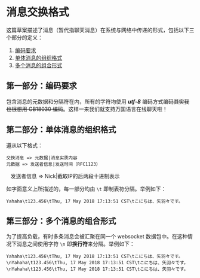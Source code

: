 消息交换格式
===========
这篇草案描述了消息（暂代指聊天消息）在系统与网络中传递的形式，包括以下三个部分的定义：

1. [编码要求](#1-ch)
2. [单体消息的组织格式](#2-ch)
3. [多个消息的组合形式](#3-ch)

<span id="1-ch">第一部分：编码要求</span>
--------------------------
包含消息的元数据和分隔符在内，所有的字符均使用 ***utf-8*** 编码方式编码~~其实我也很想用 GB18030 编码~~。这样一来我们就支持万国语言在线聊天啦！

<span id="2-ch">第二部分：单体消息的组织格式</span>
--------------------------
遵从以下格式：

    交换消息 => 元数据|消息实质内容
    元数据 => 发送者信息|发送时间（RFC1123）
    发送者信息 => Nick|截取IP的后两段十进制表示

如字面意义上所描述的，每一部分均由 `\t` 即制表符分隔。举例如下：

```
Yahaha\t123.456\tThu, 17 May 2018 17:13:51 CST\tこにちは、矢羽々です。
```

<span id="3-ch">第三部分：多个消息的组合形式</span>
--------------------------
为了提高负载，有时多条消息会被汇聚在同一个 websocket 数据包中。在这种情况下消息之间使用字符 `\n` 即**换行符**来分隔。举例如下：

```
Yahaha\t123.456\tThu, 17 May 2018 17:13:51 CST\tこにちは、矢羽々です。\nYahaha\t123.456\tThu, 17 May 2018 17:13:51 CST\tこにちは、矢羽々です。\nYahaha\t123.456\tThu, 17 May 2018 17:13:51 CST\tこにちは、矢羽々です。
```
